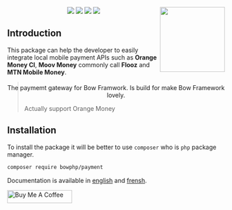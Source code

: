 <p align="center" style="float: right">
    <img src="http://oncodesc.com/wp-content/uploads/2017/12/save-money-icon-money_icon.png" width="150">
</p>

<p align="center" style="float: left">The paymemt gateway for Bow Framwork. Is build for make Bow Framework lovely.</p>

<p align="center">
    <a href="https://github.com/bowphp/docs/blog/master/payment.md" title="docs"><img src="https://img.shields.io/badge/docs-read%20docs-blue.svg?style=flat-square"/></a>
    <a href="https://packagist.org/packages/bowphp/payment" title="version"><img src="https://img.shields.io/packagist/v/bowphp/payment.svg?style=flat-square"/></a>
    <a href="https://github.com/bowphp/payment/blob/master/LICENSE" title="license"><img src="https://img.shields.io/github/license/mashape/apistatus.svg?style=flat-square"/></a>
    <a href="https://travis-ci.org/bowphp/payment" title="Travis branch"><img src="https://img.shields.io/travis/bowphp/payment/master.svg?style=flat-square"/></a>
</p>

## Introduction

This package can help the developer to easily integrate local mobile payment APIs such as **Orange Money CI**, **Moov Money** commonly call **Flooz** and **MTN Mobile Money**.

> Actually support Orange Money

## Installation

To install the package it will be better to use `composer` who is `php` package manager.

```bash
composer require bowphp/payment
```

Documentation is available in [english](./docs/en.md) and [frensh](./docs/fr.md).

<a href="https://www.buymeacoffee.com/iOLqZ3h" target="_blank"><img src="https://cdn.buymeacoffee.com/buttons/default-black.png" alt="Buy Me A Coffee" style="height: 30px !important; width: 150px !important;" ></a>
